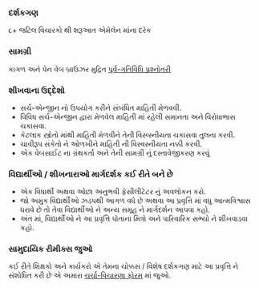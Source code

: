 ### દર્શકગણ 
૮+
જટિલ વિચારકો થી શરૂઆત 
એમેલેન માંના દરેક 
### સામગ્રી
કાગળ અને પેન 
વેબ બ્રાઉઝર
મુદ્રિત [પૂર્વ-ગતિવિધિ પ્રશ્નોતરી](http://goo.gl/forms/Uua6yKIy5E)
### શીખવાના ઉદ્દેશો 
* સર્ચ-એન્જીન નો ઉપયોગ કરીને સંબંધિત માહિતી મેળવવી.
* વિવિધ સર્ચ-એન્જીન દ્વારા મેળવેલ માહિતી માં રહેલી સમાનતા અને વિરોધાભાસ ચકાસવા.
* કેટલાક સ્ત્રોતો માંથી માહિતી મેળવીને તેની વિસ્વ્સ્નીયતા ચકાસવા તુલના કરવી.
* ચાવીરૂપ સંકેતો ને ઓળખીને માહિતી ની વિસ્વસ્નીયતા નક્કી કરવી.
* એક વેબસાઈટ ના ગ્રંથકર્તા અને તેની સામગ્રી નું દસ્તાવેજીકરણ કરવું

### વિદ્યાર્થીઓ / શીખનારાઓ માર્ગદર્શક કઈ રીતે બને છે 

* એક વિધાર્થી અથવા ઓછા અનુભવી ફેસીલીટેટર નું અવલોકન કરો.
* જો અમુક વિદ્યાર્થીઓ ઝડપથી આગળ વધે છે અથવા આ પ્રવૃત્તિ માં વધુ આત્મવિશ્વાસ ધરાવે છે તો તેવા વિદ્યાર્થીઓ ને અન્ય સમૂહ ને માર્ગદર્શન આપવા કહો.
* અંત માં, વિદ્યાર્થીઓ ને આ પ્રવૃત્તિ પોતાના મિત્રો અને પારિવારિક સભ્યો ને શીખવાડવા કહો.

### સામુદાયિક રીમીક્સ જુઓ 

કઈ રીતે શિક્ષકો અને કાર્યકરો એ તેમના ચોક્કસ / વિશેષ દર્શકગણ માટે આ પ્રવૃત્તિ ને સંશોધિત કરી છે એ અમારા [ચર્ચા-વિચારણા ફોરમ](http://discourse.webmaker.org/t/testing-1-reading-for-the-web/1149/22) માં જુઓ.